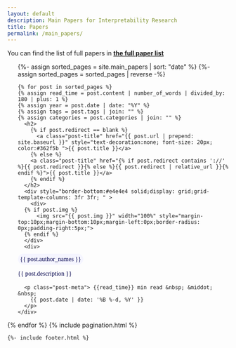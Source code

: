 ```yaml
---
layout: default
description: Main Papers for Interpretability Research
title: Papers
permalink: /main_papers/
---
```

<div class="post">
  <div class="header-bar">
    <!-- <h2>{{ page.description }}</h2> -->
    <p align='left'>
    You can find the list of full papers in <strong> <a href="../share/full_paper_list/"> the full paper list </a>  </strong>
    </p>
  </div>
  <ul class="post-list">
    {%- assign sorted_pages = site.main_papers | sort: "date" %}
    {%- assign sorted_pages = sorted_pages | reverse -%} 

    {% for post in sorted_pages %}
    {% assign read_time = post.content | number_of_words | divided_by: 180 | plus: 1 %}
    {% assign year = post.date | date: "%Y" %}
    {% assign tags = post.tags | join: "" %}
    {% assign categories = post.categories | join: "" %}
      <h2>
        {% if post.redirect == blank %}
          <a class="post-title" href="{{ post.url | prepend: site.baseurl }}" style="text-decoration:none; font-size: 20px; color:#362f5b ">{{ post.title }}</a>
        {% else %}
        <a class="post-title" href="{% if post.redirect contains '://' %}{{ post.redirect }}{% else %}{{ post.redirect | relative_url }}{% endif %}">{{ post.title }}</a>
        {% endif %}
      </h2>
      <div style="border-bottom:#e4e4e4 solid;display: grid;grid-template-columns: 3fr 3fr; " >
        <div>
      {% if post.img %}
          <img src="{{ post.img }}" width="100%" style="margin-top:10px;margin-bottom:10px;margin-left:0px;border-radius: 0px;padding-right:5px;"> 
      {% endif %}
      </div>
      <div>
<tag style="line-height: 120%;color:#00004B;font-family:Times New Roman; background-color:#F5F5FF;padding:5px; border-radius:15px;">{{ post.author_names }}</tag>
<p style="line-height: 140%;color:#00004B;font-family:Times New Roman;">{{ post.description }}</p>
      
      <p class="post-meta"> {{read_time}} min read &nbsp; &middot; &nbsp;
        {{ post.date | date: '%B %-d, %Y' }}
      </p>
    </div>

  </div>
    {% endfor %}
  </ul>
  {% include pagination.html %}

    {%- include footer.html %}
</div>